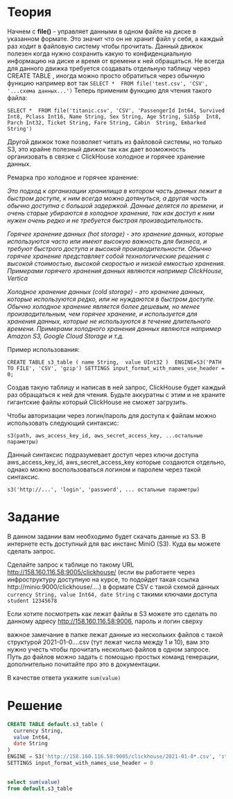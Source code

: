 # Теория
Начнем с **file()** - управляет данными в одном файле на диске в указанном формате. Это значит что он не хранит файл у себя, а каждый раз ходит в файловую систему чтобы прочитать. Данный движок полезен когда нужно сохранить какую то конфиденциальную информацию на диске и время от времени к ней обращаться. Не всегда для данного движка требуется создавать отдельную таблицу через CREATE TABLE , иногда можно просто обратиться через обычную функцию например вот так 
``
SELECT * 
FROM file('test.csv', 'CSV', '...схема данных...')
``
Теперь применим функцию для чтения такого файла:

``
SELECT * 
FROM file('titanic.csv', 'CSV', 'PassengerId Int64, Survived Int8, Pclass Int16, Name String, Sex String, Age String, SibSp  Int8, Parch Int32, Ticket String, Fare String, Cabin  String, Embarked  String')
``

Другой движок тоже позволяет читать из файловой системы, но только S3, это крайне полезный движок так как дает возможность организовать в связке с ClickHouse холодное и горячее хранение данных.

Ремарка про холодное и горячее хранение:

*Это подход к организации хранилища в котором часть данных лежит в быстром доступе, к ним всегда можно дотянуться, а другая часть обычно доступна с большой задержкой. Данные делятся по времени, и очень старые убираются в холодное хранение, так как доступ к ним нужен очень редко и не требуется быстрая производительность.*

*Горячее хранение данных (hot storage) - это хранение данных, которые используются часто или имеют высокую важность для бизнеса, и требуют быстрого доступа и высокой производительности. Обычно горячее хранение представляет собой технологические решения с высокой стоимостью, высокой скоростью и низкой емкостью хранения. Примерами горячего хранения данных являются например ClickHouse, Vertica*

*Холодное хранение данных (cold storage) - это хранение данных, которые используются редко, или не нуждаются в быстром доступе. Обычно холодное хранение является более дешевым, но менее производительным, чем горячее хранение, и используется для хранения данных, которые не используются в течение длительного времени. Примерами холодного хранения данных являются например Amazon S3, Google Cloud Storage и т.д.*

Пример использования:

``CREATE TABLE s3_table (
   name String, 
   value UInt32
) 
 ENGINE=S3('PATH TO FILE', 'CSV', 'gzip')
 SETTINGS input_format_with_names_use_header = 0;
``

Создав такую таблицу и написав в ней запрос, ClickHouse будет каждый раз обращаться к ней для чтения. Будьте аккуратны с этим и не храните гигантские файлы который ClickHouse не сможет загрузить.

Чтобы авторизации через логин/пароль для доступа к файлам можно использовать следующий синтаксис:

``s3(path, aws_access_key_id, aws_secret_access_key, ...остальные параметры)``


Данный синтаксис подразумевает доступ через  ключи доступа aws_access_key_id, aws_secret_access_key которые создаются отдельно, однако можно воспользоваться логином и паролем  через такой синтаксис.

``s3('http://...', 'login', 'password', ... остальные параметры)``
# Задание
В данном задании вам необходимо будет скачать данные из S3. В интернете есть доступный для вас инстанс MiniO (S3). Куда вы можете сделать запрос. 

Сделайте запрос к таблице по такому URL http://158.160.116.58:9005/clickhouse/  (если вы работаете через инфроструктуру доступную на курсе, то подойдет такая ссылка http://minio:9000/clickhouse/....) в формате CSV с такой схемой данных ``currency String, value Int64, date String`` с такими ключами доступа ``student 12345678``

Если хотите посмотреть как лежат файлы в S3 можете это сделать по данному адресу http://158.160.116.58:9006, пароль и логин сверху

важное замечание в папке лежат данные из нескольких файлов с такой структурой 2021-01-0....csv (тут лежат числа между 1 и 10), вам это нужно учесть чтобы прочитать несколько файлов в одном запросе. Путь до файлов можно задать с помощью простых команд генерации, дополнительно почитайте про это в документации.

В качестве ответа укажите ```sum(value)```

#  Решение
```sql
CREATE TABLE default.s3_table (
  currency String, 
  value Int64, 
  date String
) 
ENGINE = S3('http://158.160.116.58:9005/clickhouse/2021-01-0*.csv', 'student', '12345678', 'CSV')
SETTINGS input_format_with_names_use_header = 0
 

select sum(value)
from default.s3_table 
```